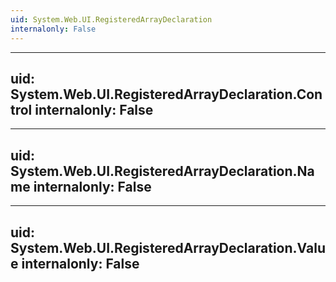 ```yaml
---
uid: System.Web.UI.RegisteredArrayDeclaration
internalonly: False
---
```


---
uid: System.Web.UI.RegisteredArrayDeclaration.Control
internalonly: False
---

---
uid: System.Web.UI.RegisteredArrayDeclaration.Name
internalonly: False
---

---
uid: System.Web.UI.RegisteredArrayDeclaration.Value
internalonly: False
---
